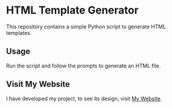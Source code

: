 # HTML Template Generator

This repository contains a simple Python script to generate HTML templates.

## Usage

Run the script and follow the prompts to generate an HTML file.

## Visit My Website

I have developed my project, to see its design, visit [My Website](https://inshotspro.com).
